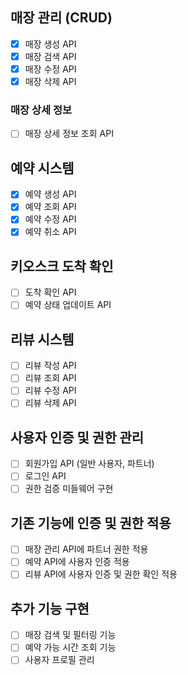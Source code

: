 ## 매장 관리 (CRUD)

- [x] 매장 생성 API
- [x] 매장 검색 API 
- [X] 매장 수정 API
- [X] 매장 삭제 API

### 매장 상세 정보

- [ ] 매장 상세 정보 조회 API

## 예약 시스템

- [x] 예약 생성 API
- [x] 예약 조회 API
- [X] 예약 수정 API
- [x] 예약 취소 API

## 키오스크 도착 확인

- [ ] 도착 확인 API
- [ ] 예약 상태 업데이트 API

## 리뷰 시스템

- [ ] 리뷰 작성 API
- [ ] 리뷰 조회 API
- [ ] 리뷰 수정 API
- [ ] 리뷰 삭제 API

## 사용자 인증 및 권한 관리

- [ ] 회원가입 API (일반 사용자, 파트너)
- [ ] 로그인 API
- [ ] 권한 검증 미들웨어 구현

## 기존 기능에 인증 및 권한 적용

- [ ] 매장 관리 API에 파트너 권한 적용
- [ ] 예약 API에 사용자 인증 적용
- [ ] 리뷰 API에 사용자 인증 및 권한 확인 적용

## 추가 기능 구현

- [ ] 매장 검색 및 필터링 기능
- [ ] 예약 가능 시간 조회 기능
- [ ] 사용자 프로필 관리
